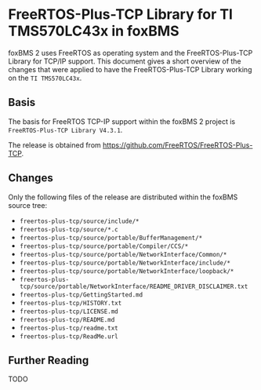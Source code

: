 # FreeRTOS-Plus-TCP Library for TI TMS570LC43x in foxBMS

foxBMS 2 uses FreeRTOS as operating system and the FreeRTOS-Plus-TCP Library
for TCP/IP support.
This document gives a short overview of the changes that were applied to have
the FreeRTOS-Plus-TCP Library working on the ``TI TMS570LC43x``.

## Basis

The basis for FreeRTOS TCP-IP support within the foxBMS 2 project is
``FreeRTOS-Plus-TCP Library V4.3.1``.

The release is obtained from <https://github.com/FreeRTOS/FreeRTOS-Plus-TCP>.

## Changes

Only the following files of the release are distributed within the foxBMS
source tree:

- `freertos-plus-tcp/source/include/*`
- `freertos-plus-tcp/source/*.c`
- `freertos-plus-tcp/source/portable/BufferManagement/*`
- `freertos-plus-tcp/source/portable/Compiler/CCS/*`
- `freertos-plus-tcp/source/portable/NetworkInterface/Common/*`
- `freertos-plus-tcp/source/portable/NetworkInterface/include/*`
- `freertos-plus-tcp/source/portable/NetworkInterface/loopback/*`
- `freertos-plus-tcp/source/portable/NetworkInterface/README_DRIVER_DISCLAIMER.txt`
- `freertos-plus-tcp/GettingStarted.md`
- `freertos-plus-tcp/HISTORY.txt`
- `freertos-plus-tcp/LICENSE.md`
- `freertos-plus-tcp/README.md`
- `freertos-plus-tcp/readme.txt`
- `freertos-plus-tcp/ReadMe.url`

## Further Reading

TODO
